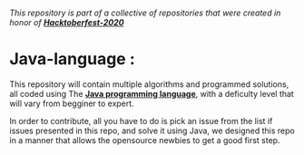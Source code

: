 ######       This repository is part of a collective of repositories that were created in honor of [**Hacktoberfest-2020**](https://hacktoberfest.digitalocean.com/)
# Java-language : 
This repository will contain multiple algorithms and programmed solutions, all coded using The [**Java programming language**](https://en.wikipedia.org/wiki/Java_(programming_language)), with a deficulty level that will vary from begginer to expert.

In order to contribute, all you have to do is pick an issue from the list if issues presented in this repo, and solve it using Java, we designed this repo in a manner that allows the opensource newbies to get a good first step. 
